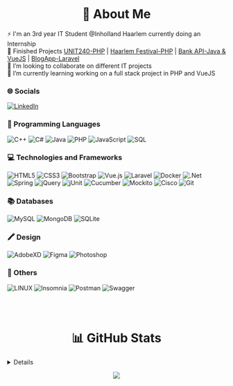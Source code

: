 <h1 align="center">💫 About Me </h1>

⚡ I'm an 3rd year IT Student @Inholland Haarlem currently doing an Internship<br>
🔭 Finished Projects [UNIT240-PHP](https://646415.000webhostapp.com/) | [Haarlem Festival-PHP](https://hf6.000webhostapp.com/page/festival) | [Bank API-Java & VueJS](https://bank-api-inholland.netlify.app/) | [BlogApp-Laravel](https://blogapplication-laravel.000webhostapp.com/)<br>
👯 I’m looking to collaborate on different IT projects <br>
📝 I’m currently learning working on a full stack project in PHP and VueJS <br>

### 🌐 Socials
[![LinkedIn](https://img.shields.io/badge/LinkedIn-%230077B5.svg?logo=linkedin&logoColor=white)](https://linkedin.com/in/alexandru-beghiu) 

### 🚀 Programming Languages
![C++](https://img.shields.io/badge/c++-%2300599C.svg?style=for-the-badge&logo=c%2B%2B&logoColor=white) 
![C#](https://img.shields.io/badge/c%23-%23239120.svg?style=for-the-badge&logo=c-sharp&logoColor=white) 
![Java](https://img.shields.io/badge/java-black?style=for-the-badge&logo=openjdk)
![PHP](https://img.shields.io/badge/php-%23777BB4.svg?style=for-the-badge&logo=php&logoColor=white)
![JavaScript](https://img.shields.io/badge/javascript-%23323330.svg?style=for-the-badge&logo=javascript&logoColor=%23F7DF1E) 
![SQL](https://img.shields.io/badge/sql-black?style=for-the-badge&logo=mysql)

### 💻 Technologies and Frameworks
![HTML5](https://img.shields.io/badge/html5-%23E34F26.svg?style=for-the-badge&logo=html5&logoColor=white) 
![CSS3](https://img.shields.io/badge/css3-%231572B6.svg?style=for-the-badge&logo=css3&logoColor=white) 
![Bootstrap](https://img.shields.io/badge/bootstrap-%23563D7C.svg?style=for-the-badge&logo=bootstrap&logoColor=white)
![Vue.js](https://img.shields.io/badge/Vue.js-35495E?style=for-the-badge&logo=vue.js&logoColor=4FC08D) 
![Laravel](https://img.shields.io/badge/Laravel-FF2D20.svg?style=for-the-badge&logo=Laravel&logoColor=white)
![Docker](https://img.shields.io/badge/docker-%230db7ed.svg?style=for-the-badge&logo=docker&logoColor=white)
![.Net](https://img.shields.io/badge/.NET-5C2D91?style=for-the-badge&logo=.net&logoColor=white) 
![Spring](https://img.shields.io/badge/Spring-6DB33F?style=for-the-badge&logo=spring&logoColor=white)
![jQuery](https://img.shields.io/badge/jquery-%230769AD.svg?style=for-the-badge&logo=jquery&logoColor=white)
![jUnit](https://img.shields.io/badge/JUnit5-25A162.svg?style=for-the-badge&logo=JUnit5&logoColor=white)
![Cucumber](https://img.shields.io/badge/Cucumber-23D96C.svg?style=for-the-badge&logo=Cucumber&logoColor=white)
![Mockito](https://img.shields.io/badge/Mockito-8D6748.svg?style=for-the-badge&logo=Mocha&logoColor=white)
![Cisco](https://img.shields.io/badge/Cisco-1BA0D7.svg?style=for-the-badge&logo=Cisco&logoColor=white)
![Git](https://img.shields.io/badge/Git-F05032.svg?style=for-the-badge&logo=Git&logoColor=white)

### 📚  Databases
![MySQL](	https://img.shields.io/badge/MySQL-00000F?style=for-the-badge&logo=mysql&logoColor=white) 
![MongoDB](https://img.shields.io/badge/MongoDB-%234ea94b.svg?style=for-the-badge&logo=mongodb&logoColor=white) 
![SQLite](https://img.shields.io/badge/sqlite-%2307405e.svg?style=for-the-badge&logo=sqlite&logoColor=white) 

### 🖍 Design
![AdobeXD](https://img.shields.io/badge/Adobe%20XD-470137?style=for-the-badge&logo=Adobe%20XD&logoColor=#FF61F6)
![Figma](https://img.shields.io/badge/Figma-purple?style=for-the-badge&logo=figma&logoColor=white)
![Photoshop](https://img.shields.io/badge/Photoshop-31A8FF?style=for-the-badge&logo=Adobe%20Photoshop&logoColor=black)

### 🔌 Others
![LINUX](https://img.shields.io/badge/Linux-FCC624?style=for-the-badge&logo=linux&logoColor=black) 
![Insomnia](https://img.shields.io/badge/Insomnia-black?style=for-the-badge&logo=insomnia&logoColor=5849BE) 
![Postman](https://img.shields.io/badge/Postman-orange?style=for-the-badge&logo=postman&logoColor=5849BE) 
![Swagger](https://img.shields.io/badge/-Swagger-%23Clojure?style=for-the-badge&logo=swagger&logoColor=white)

<br><br>

<h1 align="center">📊 GitHub Stats </h1>
<details>
  <p align="center">
    <img src="https://github-readme-streak-stats.herokuapp.com/?user=sasabeghiu&theme=blue-green&hide_border=false" /> <br>
    <img src="https://github-readme-stats.vercel.app/api?username=sasabeghiu&theme=blue-green&hide_border=false&include_all_commits=false&count_private=true" /> <br>
    <img src="https://github-readme-stats.vercel.app/api/top-langs/?username=sasabeghiu&size_weight=0.5&count_weight=0.5&langs_count=8&layout=donut-vertical&theme=blue-green&hide_border=false" /> <br>
  </p>
</details>

<p align="center">
  <img src="https://visitcount.itsvg.in/api?id=sasabeghiu&icon=5&color=11" />
</p>
